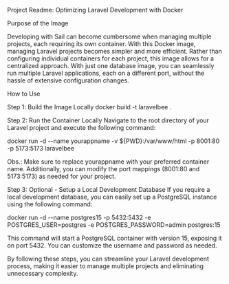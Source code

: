 Project Readme: Optimizing Laravel Development with Docker

Purpose of the Image

Developing with Sail can become cumbersome when managing multiple projects, each requiring its own container. With this Docker image, managing Laravel projects becomes simpler and more efficient. Rather than configuring individual containers for each project, this image allows for a centralized approach. With just one database image, you can seamlessly run multiple Laravel applications, each on a different port, without the hassle of extensive configuration changes.

How to Use

Step 1: Build the Image Locally
docker build -t laravelbee .

Step 2: Run the Container Locally
Navigate to the root directory of your Laravel project and execute the following command:

docker run -d --name yourappname -v ${PWD}:/var/www/html -p 8001:80 -p 5173:5173 laravelbee

Obs.: Make sure to replace yourappname with your preferred container name. Additionally, you can modify the port mappings (8001:80 and 5173:5173) as needed for your project.

Step 3: Optional - Setup a Local Development Database
If you require a local development database, you can easily set up a PostgreSQL instance using the following command:

docker run -d --name postgres15 -p 5432:5432 -e POSTGRES_USER=postgres -e POSTGRES_PASSWORD=admin postgres:15

This command will start a PostgreSQL container with version 15, exposing it on port 5432. You can customize the username and password as needed.

By following these steps, you can streamline your Laravel development process, making it easier to manage multiple projects and eliminating unnecessary complexity.

